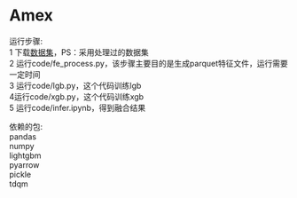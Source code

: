 # Amex

运行步骤:  
1 下载[数据集](https://www.kaggle.com/datasets/raddar/amex-data-integer-dtypes-parquet-format)，PS：采用处理过的数据集  
2 运行code/fe_process.py，该步骤主要目的是生成parquet特征文件，运行需要一定时间  
3 运行code/lgb.py，这个代码训练lgb  
4运行code/xgb.py，这个代码训练xgb   
5 运行code/infer.ipynb，得到融合结果   

依赖的包:  
pandas  
numpy   
lightgbm   
pyarrow   
pickle   
tdqm   
